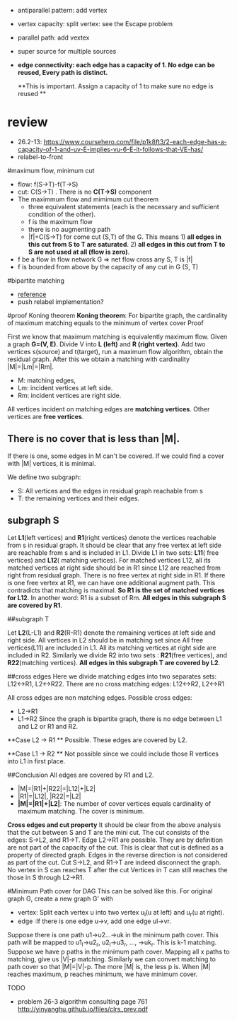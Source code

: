 + antiparallel pattern: add vertex
+ vertex capacity: split vertex: see the Escape problem
+ parallel path: add vextex
+ super source for multiple sources
+ **edge connectivity: each edge has a capacity of 1. No edge can be reused, Every path is distinct.**
  
  **This is important. Assign a capacity of 1 to make sure no edge is reused **
  

# review
+ 26.2-13: https://www.coursehero.com/file/p1k8ft3/2-each-edge-has-a-capacity-of-1-and-uv-E-implies-vu-6-E-it-follows-that-VE-has/
+ relabel-to-front


#maximum flow, minimum cut
+ flow: f(S->T)-f(T->S)
+ cut: C(S->T) . There is no **C(T->S)** component
+ The maximmum flow and mimimum cut theorem
  + three equivalent statements (each is the necessary and sufficient condition of the other).
  + f is the maximum flow
  + there is no augmenting path
  + |f|=C(S->T) for come cut (S,T) of the G. This means  1) **all edges in this cut from S to T are saturated**. 2) **all edges in this cut from T to S are not used at all (flow is zero)**. 
+ f be a flow in flow network G => net flow cross any S, T is |f|
+ f is bounded from above by the capacity of any cut in G (S, T)


#bipartite matching
+ [reference](https://lucatrevisan.wordpress.com/2011/02/23/cs261-lecture14-algorithms-in-bipartite-graphs/)
+ push relabel implementation?
  

#proof Koning theorem
**Koning theorem**: 	For bipartite graph, the cardinality of maximum matching equals to the minimum of vertex cover
Proof

 First we know that maximum matching is equivalently maximum flow. Given a graph **G=(V, E)**. Divide V into **L (left)** and **R (right vertex)**.  Add two vertices s(source) and t(target), run a maximum flow algorithm,  obtain the residual graph.  After this we obtain a matching with cardinality |M|=|Lm|=|Rm|. 
 
 + M: matching edges, 
 + Lm: incident vertices at left side. 
 + Rm: incident vertices are right side.  
 
 All vertices incident on matching edges are **matching vertices**. Other vertices are **free vertices**.

## There is no cover that is less than |M|.
If there is one, some edges in M can't be covered. If we could find a cover with |M| vertices, it is minimal.
 
 We define two subgraph:
 
 + S:  All vertices and the edges in residual graph reachable from s
 + T: the remaining vertices and their edges. 
 
## subgraph S
 
 Let **L1**(left vertices) and **R1**(right vertices) denote the vertices reachable from s in residual graph. It should be clear that any free vertex at left side are reachable from s and is included in L1.  Divide L1 in two sets: **L11**( free vertices) and **L12**( matching vertices).  For matched vertices L12, all its matched vertices at right side should be in R1 since L12 are reached from right from residual graph. There is no free vertex at right side in R1. If there is one free vertex at R1, we can have one additional augment path. This contradicts that matching is maximal.  **So R1 is the set of matched vertices for L12**. In another word: R1 is a subset of Rm.  **All edges in this subgraph S are covered by R1**.
 
##subgraph T

Let **L2**(L-L1) and **R2**(R-R1) denote the remaining vertices at left side and right side.  All vertices in L2 should be in matching set since All free vertices(L11) are included in L1.  All its matching vertices at right side are included in R2. Similarly we divide R2 into two sets : **R21**(free vertices), and **R22**(matching vertices). **All edges in this subgraph T are covered by L2**.
 
##cross edges
   Here we divide matching edges into two separates sets: L12<->R1, L2<->R22. There are no cross matching edges: L12<->R2, L2<->R1 
 
All cross edges are non matching edges. 
Possible cross edges:
+ L2->R1
+ L1->R2
Since the graph is bipartite graph, there is no edge between L1 and L2 or R1 and R2.

**Case L2 -> R1 **
Possible.  These edges are covered by L2.

**Case L1 -> R2 **
Not possible since we could include those R vertices into L1 in first place.

##Conclusion
All edges are covered by R1 and L2.
+ |M|=|R1|+|R22|=|L12|+|L2|
+ |R1|=|L12|, |R22|=|L2|
+ **|M|=|R1|+|L2|**: The number of cover vertices equals cardinality of  maximum matching. The cover is minimum.


**Cross edges and cut property**
It should be clear from the above analysis that the cut between S and T are the mini cut. The cut consists of the edges: S->L2, and R1->T. Edge L2->R1 are possible. They are by definition are not part of the capacity of the  cut. This is clear that cut is defined as a property of directed graph. Edges in the reverse direction is not considered as part of the cut. Cut S->L2, and R1->T are indeed disconnect the graph. No vertex in S can reaches T after the cut  Vertices in T can still reaches the those in S through L2->R1.



#Minimum Path cover for DAG
This can be solved like this.
For original graph G, create a new graph G' with 
+ vertex: Split each vertex u into two vertex u<sub>l</sub>(u at left) and u<sub>r</sub>(u at right). 
+ edge :If  there is one edge u->v, add one edge ul->vr. 

Suppose there is one path u1->u2...->uk in the minimum path cover.
This path will be mapped to u1<sub>l</sub>->u2<sub>r</sub>, u2<sub>l</sub>->u3<sub>r</sub>, ..., ->uk<sub>r</sub>. This is k-1 matching.
Suppose we have p paths in the minimum path cover. Mapping all x paths to matching, give us |V|-p matching. 
Similarly we can convert matching to path cover so that |M|=|V|-p. The more |M| is, the less p is. When |M| reaches maximum, p reaches minimum, we have minimum cover.    



TODO
+ problem 26-3 algorithm consulting page 761
http://yinyanghu.github.io/files/clrs_prev.pdf




 
 
 